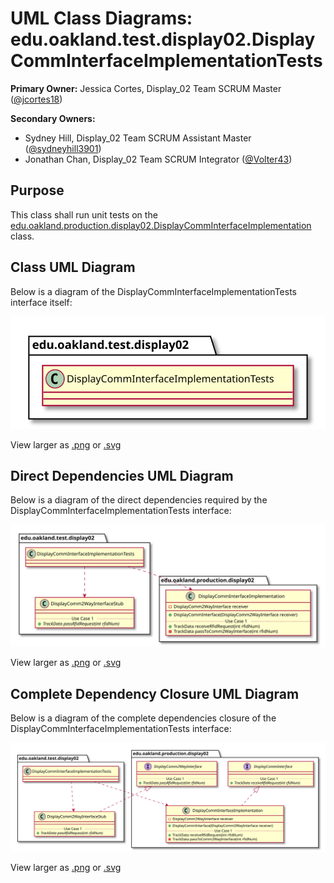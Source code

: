 # UML Class Diagrams: edu.oakland.test.display02.DisplayCommInterfaceImplementationTests

**Primary Owner:** Jessica Cortes, Display_02 Team SCRUM Master ([@jcortes18](https://github.com/jcortes18/))

**Secondary Owners:**

- Sydney Hill, Display_02 Team SCRUM Assistant Master ([@sydneyhill3901](https://github.com/sydneyhill3901/))
- Jonathan Chan, Display_02 Team SCRUM Integrator ([@Volter43](https://github.com/Volter43/))

## Purpose

This class shall run unit tests on the [edu.oakland.production.display02.DisplayCommInterfaceImplementation](../../production/DisplayCommInterfaceImplementation) class.

## Class UML Diagram

Below is a diagram of the DisplayCommInterfaceImplementationTests interface itself:

![DisplayCommInterfaceImplementationTests](./DisplayCommInterfaceImplementationTests.svg)

View larger as [.png](./DisplayCommInterfaceImplementationTests.png) or [.svg](./DisplayCommInterfaceImplementationTests.svg)

## Direct Dependencies UML Diagram

Below is a diagram of the direct dependencies required by the DisplayCommInterfaceImplementationTests interface:

![DisplayCommInterfaceImplementationTests Direct Dependencies](./DisplayCommInterfaceImplementationTests_DirectDependencies.svg)

View larger as [.png](./DisplayCommInterfaceImplementationTests_DirectDependencies.png) or [.svg](./DisplayCommInterfaceImplementationTests_DirectDependencies.svg)

## Complete Dependency Closure UML Diagram

Below is a diagram of the complete dependencies closure of the DisplayCommInterfaceImplementationTests interface:

![DisplayCommInterfaceImplementationTests Dependency Closure](./DisplayCommInterfaceImplementationTests_Closure.svg)

View larger as [.png](./DisplayCommInterfaceImplementationTests_Closure.png) or [.svg](./DisplayCommInterfaceImplementationTests_Closure.svg)

